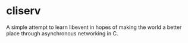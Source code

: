 cliserv
=======

A simple attempt to learn libevent in hopes of making the world a better place through asynchronous networking in C.
